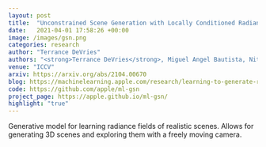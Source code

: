 ```yaml
---
layout: post
title:  "Unconstrained Scene Generation with Locally Conditioned Radiance Fields"
date:   2021-04-01 17:58:26 +00:00
image: /images/gsn.png
categories: research
author: "Terrance DeVries"
authors: "<strong>Terrance DeVries</strong>, Miguel Angel Bautista, Nitish Srivastava, Graham W. Taylor, Joshua M. Susskind"
venue: "ICCV"
arxiv: https://arxiv.org/abs/2104.00670
blog: https://machinelearning.apple.com/research/learning-to-generate-radiance-fields
code: https://github.com/apple/ml-gsn
project_page: https://apple.github.io/ml-gsn/
highlight: "true"
---
```

Generative model for learning radiance fields of realistic scenes. Allows for generating 3D scenes and exploring them with a freely moving camera.
